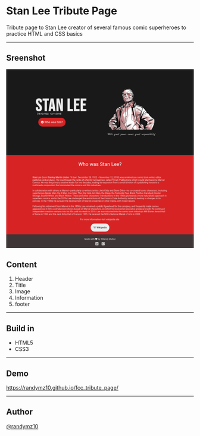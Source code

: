# Stan Lee Tribute Page
Tribute page to Stan Lee creator of several famous comic superheroes to practice HTML and CSS basics

---

## Sreenshot

![](https://github.com/randymz10/fcc_tribute_page/blob/master/img/stan_lee_sc.jpg)

## Content

1. Header
2. Title
3. Image
4. Information
5. footer

---
## Build in

- HTML5
- CSS3

---
## Demo

https://randymz10.github.io/fcc_tribute_page/

---
## Author
[@randymz10](https://github.com/randymz10)
